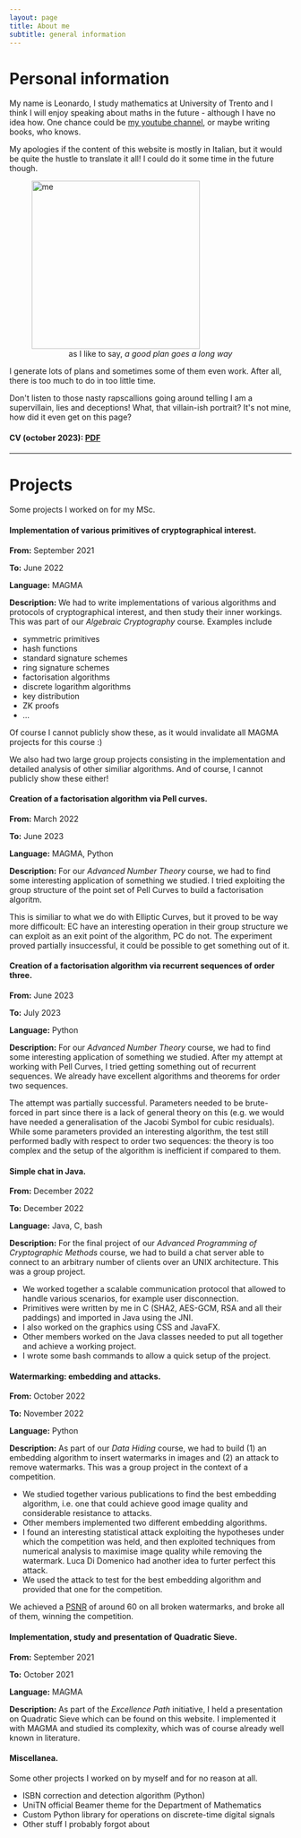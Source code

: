 ```yaml
---
layout: page
title: About me
subtitle: general information
---
```


# Personal information

My name is Leonardo, I study mathematics at University of Trento and I think I will enjoy speaking about maths in the future - although I have no idea how. 
One chance could be [my youtube channel](https://www.youtube.com/channel/UCO1l67JZBNiNEA2cb8M1fbQ), or maybe writing books, who knows.

My apologies if the content of this website is mostly in Italian, but it would be quite the hustle to translate it all! I could do it some time in the future though.

<figure>
  <img src="https://user-images.githubusercontent.com/64229723/193805618-de2d2594-bd61-48d5-ace9-893dc562eb0c.jpg" alt="me" class="center" width="300"/>
  <figcaption><center>as I like to say, <em>a good plan goes a long way</em></center></figcaption>
</figure>

I generate lots of plans and sometimes some of them even work. After all, there is too much to do in too little time.

Don't listen to those nasty rapscallions going around telling I am a supervillain, lies and deceptions! What, that villain-ish portrait? It's not mine, how did it even get on this page?

#### CV (october 2023): [PDF](https://github.com/PlasmaStark/plasmastark.github.io/files/12927004/cv.eng.pdf)

----------

# Projects 

Some projects I worked on for my MSc.



#### Implementation of various primitives of cryptographical interest.
**From:** September 2021

**To:** June 2022

**Language:** MAGMA

**Description:** We had to write implementations of various algorithms and protocols of cryptographical interest, and then study their inner workings. This was part of our _Algebraic Cryptography_ course. Examples include 
- symmetric primitives
- hash functions
- standard signature schemes
- ring signature schemes
- factorisation algorithms
- discrete logarithm algorithms
- key distribution
- ZK proofs
- ...

Of course I cannot publicly show these, as it would invalidate all MAGMA projects for this course :)

We also had two large group projects consisting in the implementation and detailed analysis of other similiar algorithms. And of course, I cannot publicly show these either!



#### Creation of a factorisation algorithm via Pell curves.
**From:** March 2022

**To:** June 2023

**Language:** MAGMA, Python

**Description:** For our _Advanced Number Theory_ course, we had to find some interesting application of something we studied. I tried exploiting the group structure of the point set of Pell Curves to build a factorisation algoritm. 

This is similiar to what we do with Elliptic Curves, but it proved to be way more difficoult: EC have an interesting operation in their group structure we can exploit as an exit point of the algorithm, PC do not. The experiment proved partially insuccessful, it could be possible to get something out of it.



#### Creation of a factorisation algorithm via recurrent sequences of order three.
**From:** June 2023

**To:** July 2023

**Language:** Python

**Description:** For our _Advanced Number Theory_ course, we had to find some interesting application of something we studied. After my attempt at working with Pell Curves, I tried getting something out of recurrent sequences. We already have excellent algorithms and theorems for order two sequences. 

The attempt was partially successful. Parameters needed to be brute-forced in part since there is a lack of general theory on this (e.g. we would have needed a generalisation of the Jacobi Symbol for cubic residuals). While some parameters provided an interesting algorithm, the test still performed badly with respect to order two sequences: the theory is too complex and the setup of the algorithm is inefficient if compared to them.



#### Simple chat in Java.
**From:** December 2022

**To:** December 2022

**Language:** Java, C, bash

**Description:** For the final project of our _Advanced Programming of Cryptographic Methods_ course, we had to build a chat server able to connect to an arbitrary number of clients over an UNIX architecture. This was a group project.

- We worked together a scalable communication protocol that allowed to handle various scenarios, for example user disconnection.
- Primitives were written by me in C (SHA2, AES-GCM, RSA and all their paddings) and imported in Java using the JNI.
- I also worked on the graphics using CSS and JavaFX.
- Other members worked on the Java classes needed to put all together and achieve a working project.
- I wrote some bash commands to allow a quick setup of the project.




#### Watermarking: embedding and attacks.
**From:** October 2022

**To:** November 2022

**Language:** Python

**Description:** As part of our _Data Hiding_ course, we had to build (1) an embedding algorithm to insert watermarks in images and (2) an attack to remove watermarks. This was a group project in the context of a competition.

- We studied together various publications to find the best embedding algorithm, i.e. one that could achieve good image quality and considerable resistance to attacks.
- Other members implemented two different embedding algorithms.
- I found an interesting statistical attack exploiting the hypotheses under which the competition was held, and then exploited techniques from numerical analysis to maximise image quality while removing the watermark. Luca Di Domenico had another idea to furter perfect this attack. 
- We used the attack to test for the best embedding algorithm and provided that one for the competition.

 We achieved a [PSNR](https://en.wikipedia.org/wiki/Peak_signal-to-noise_ratio) of around 60 on all broken watermarks, and broke all of them, winning the competition.



#### Implementation, study and presentation of Quadratic Sieve.
**From:** September 2021

**To:** October 2021

**Language:** MAGMA

**Description:** As part of the _Excellence Path_ initiative, I held a presentation on Quadratic Sieve which can be found on this website. I implemented it with MAGMA and studied its complexity, which was of course already well known in literature. 



#### Miscellanea.

Some other projects I worked on by myself and for no reason at all.
- ISBN correction and detection algorithm (Python)
- UniTN official Beamer theme for the Department of Mathematics
- Custom Python library for operations on discrete-time digital signals
- Other stuff I probably forgot about
